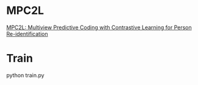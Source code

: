 # MPC2L
[MPC2L: Multiview Predictive Coding with Contrastive Learning for Person Re-identification](https://www.sciencedirect.com/science/article/pii/S0031320322001911)

# Train
python train.py
